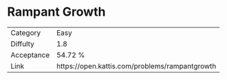 # Rampant Growth

<table>
    <tr>
        <td>Category</td>
        <td>Easy</td>
    </tr>
    <tr>
        <td>Diffulty</td>
        <td>1.8</td>
    </tr>
    <tr>
        <td>Acceptance</td>
        <td>54.72 %</td>
    </tr>
    <tr>
        <td>Link</td>
        <td>https://open.kattis.com/problems/rampantgrowth</td>
    </tr>
</table>